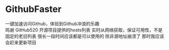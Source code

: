 # GithubFaster
一键加速访问Github，体验到Github冲浪的乐趣<br>
鸣谢 GitHub520 开源项目提供的hosts列表
实时从网络获取，保证可用性，不是固定的老旧列表
很长一段时间应该都是可以使用的
除非源地址崩溃了
那时我应该会赶来更新项目
